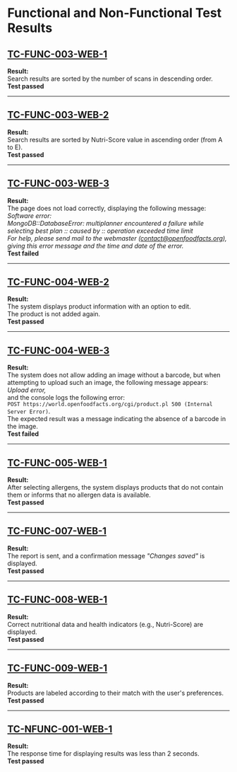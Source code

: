 # Functional and Non-Functional Test Results

## [TC-FUNC-003-WEB-1](https://github.com/TO-perelki/testowanie/blob/main/LOW-LEVEL-TEST/LOW-LEVEL-TEST-WEB.md#tc-func-003-web-1)
**Result:**  
Search results are sorted by the number of scans in descending order.  
**Test passed**

---

## [TC-FUNC-003-WEB-2](https://github.com/TO-perelki/testowanie/blob/main/LOW-LEVEL-TEST/LOW-LEVEL-TEST-WEB.md#tc-func-003-web-2)
**Result:**  
Search results are sorted by Nutri-Score value in ascending order (from A to E).  
**Test passed**

---

## [TC-FUNC-003-WEB-3](https://github.com/TO-perelki/testowanie/blob/main/LOW-LEVEL-TEST/LOW-LEVEL-TEST-WEB.md#tc-func-003-web-3)
**Result:**  
The page does not load correctly, displaying the following message:  
*Software error:  
MongoDB::DatabaseError: multiplanner encountered a failure while selecting best plan :: caused by :: operation exceeded time limit  
For help, please send mail to the webmaster (contact@openfoodfacts.org), giving this error message and the time and date of the error.*  
**Test failed**

---

## [TC-FUNC-004-WEB-2](https://github.com/TO-perelki/testowanie/blob/main/LOW-LEVEL-TEST/LOW-LEVEL-TEST-WEB.md#tc-func-004-web-2)
**Result:**  
The system displays product information with an option to edit.  
The product is not added again.  
**Test passed**

---

## [TC-FUNC-004-WEB-3](https://github.com/TO-perelki/testowanie/blob/main/LOW-LEVEL-TEST/LOW-LEVEL-TEST-WEB.md#tc-func-004-web-3)
**Result:**  
The system does not allow adding an image without a barcode, but when attempting to upload such an image, the following message appears:  
*Upload error,*  
and the console logs the following error:  
`POST https://world.openfoodfacts.org/cgi/product.pl 500 (Internal Server Error)`.  
The expected result was a message indicating the absence of a barcode in the image.  
**Test failed**

---

## [TC-FUNC-005-WEB-1](https://github.com/TO-perelki/testowanie/blob/main/LOW-LEVEL-TEST/LOW-LEVEL-TEST-WEB.md#tc-func-005-web-1)
**Result:**  
After selecting allergens, the system displays products that do not contain them or informs that no allergen data is available.  
**Test passed**

---

## [TC-FUNC-007-WEB-1](https://github.com/TO-perelki/testowanie/blob/main/LOW-LEVEL-TEST/LOW-LEVEL-TEST-WEB.md#tc-func-007-web-1)
**Result:**  
The report is sent, and a confirmation message *"Changes saved"* is displayed.  
**Test passed**

---

## [TC-FUNC-008-WEB-1](https://github.com/TO-perelki/testowanie/blob/main/LOW-LEVEL-TEST/LOW-LEVEL-TEST-WEB.md#tc-func-008-web-1)
**Result:**  
Correct nutritional data and health indicators (e.g., Nutri-Score) are displayed.  
**Test passed**

---

## [TC-FUNC-009-WEB-1](https://github.com/TO-perelki/testowanie/blob/main/LOW-LEVEL-TEST/LOW-LEVEL-TEST-WEB.md#tc-func-009-web-1)
**Result:**  
Products are labeled according to their match with the user's preferences.  
**Test passed**

---

## [TC-NFUNC-001-WEB-1](https://github.com/TO-perelki/testowanie/blob/main/LOW-LEVEL-TEST/LOW-LEVEL-TEST-WEB.md#tc-nfunc-001-web-1)
**Result:**  
The response time for displaying results was less than 2 seconds.  
**Test passed**
